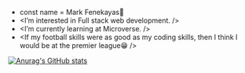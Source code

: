 - const name = Mark Fenekayas👋
- <I’m interested in Full stack web development. />
- <I’m currently learning at Microverse. />
- <If my football skills were as good as my coding skills, then I think I would be at the premier league😁 />

[![Anurag's GitHub stats](https://github-readme-stats.vercel.app/api?username=Fene-87)](https://github.com/anuraghazra/github-readme-stats)
<!---
Fene-87/Fene-87 is a ✨ special ✨ repository because its `README.md` (this file) appears on your GitHub profile.
You can click the Preview link to take a look at your changes.
--->
